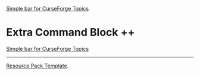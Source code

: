 [Simple bar for CurseForge Topics](https://i.imgur.com/xpOiUDQ.png?1)

# Extra Command Block ++

[Simple bar for CurseForge Topics](https://i.imgur.com/xpOiUDQ.png?1)

----------------
 [Resource Pack Template](https://github.com/Love-and-Tolerance/Resource-Pack-template/releases/latest).
